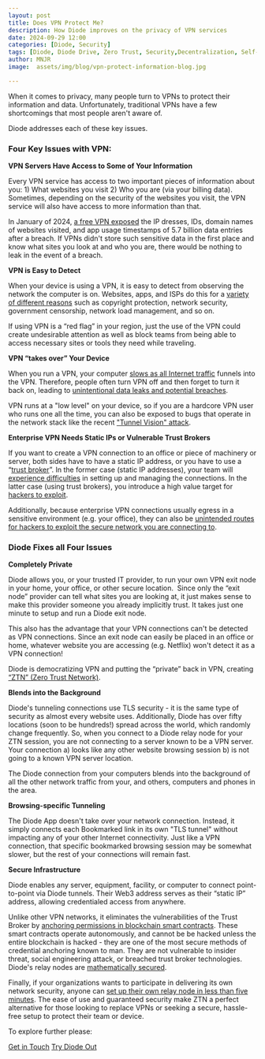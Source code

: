```yaml
---
layout: post
title: Does VPN Protect Me? 
description: How Diode improves on the privacy of VPN services
date: 2024-09-29 12:00
categories: [Diode, Security]
tags: [Diode, Diode Drive, Zero Trust, Security,Decentralization, Self-Custody]
author: MNJR
image: 	assets/img/blog/vpn-protect-information-blog.jpg

---
```


When it comes to privacy, many people turn to VPNs to protect their information and data. Unfortunately, traditional VPNs have a few shortcomings that most people aren't aware of. 

Diode addresses each of these key issues.

### Four Key Issues with VPN:

**VPN Servers Have Access to Some of Your Information**

Every VPN service has access to two important pieces of information about you: 1) What websites you visit 2) Who you are (via your billing data).  Sometimes, depending on the security of the websites you visit, the VPN service will also have access to more information than that.

In January of 2024, [a free VPN exposed](https://www.cyberghostvpn.com/privacyhub/chinese_vpn_leaks_user_data/) the IP dresses, IDs, domain names of websites visited, and app usage timestamps of 5.7 billion data entries after a breach. If VPNs didn't store such sensitive data in the first place and know what sites you look at and who you are, there would be nothing to leak in the event of a breach.

**VPN is Easy to Detect**

When your device is using a VPN, it is easy to detect from observing the network the computer is on. Websites, apps, and ISPs do this for a [variety of different reasons](https://www.fortinet.com/resources/cyberglossary/vpn-blocker) such as copyright protection, network security, government censorship, network load management, and so on. 

If using VPN is a “red flag” in your region, just the use of the VPN could create undesirable attention as well as block teams from being able to access necessary sites or tools they need while traveling.

**VPN “takes over” Your Device**

When you run a VPN, your computer [slows as all Internet traffic](https://surfshark.com/blog/do-vpns-slow-down-internet) funnels into the VPN. Therefore, people often turn VPN off and then forget to turn it back on, leading to [unintentional data leaks and potential breaches](https://nordvpn.com/blog/does-a-vpn-protect-you-from-hackers/). 

VPN runs at a "low level" on your device, so if you are a hardcore VPN user who runs one all the time, you can also be exposed to bugs that operate in the network stack like the recent ["Tunnel Vision" attack](https://thehackernews.com/2024/05/new-tunnelvision-attack-allows.html).

**Enterprise VPN Needs Static IPs or Vulnerable Trust Brokers**

If you want to create a VPN connection to an office or piece of machinery or server, both sides have to have a static IP address, or you have to use a “[trust broker](https://diode.io/blog/trust-broker-security)”.  In the former case (static IP addresses), your team will [experience difficulties](https://www.remote.it/resources/top-ten-vpn-struggles) in setting up and managing the connections.  In the latter case (using trust brokers), you introduce a high value target for [hackers to exploit](https://cybersecuritynews.com/post-exploitation-tactics-on-ivanti-fortigate-vpn-servers-hack/). 

Additionally, because enterprise VPN connections usually egress in a sensitive environment (e.g. your office), they can also be [unintended routes for hackers to exploit the secure network you are connecting to](https://thehackernews.com/2024/02/us-state-government-network-breached.html).


### Diode Fixes all Four Issues

**Completely Private**

Diode allows you, or your trusted IT provider, to run your own VPN exit node in your home, your office, or other secure location.  Since only the “exit node” provider can tell what sites you are looking at, it just makes sense to make this provider someone you already implicitly trust.  It takes just one minute to setup and run a Diode exit node. 

This also has the advantage that your VPN connections can't be detected as VPN connections.  Since an exit node can easily be placed in an office or home, whatever website you are accessing (e.g. Netflix) won't detect it as a VPN connection!

Diode is democratizing VPN and putting the “private” back in VPN, creating [“ZTN” (Zero Trust Network)](https://app.docs.diode.io/docs/features/regional-tunnels/). 

**Blends into the Background**

Diode's tunneling connections use TLS security - it is the same type of security as almost every website uses.  Additionally, Diode has over fifty locations (soon to be hundreds!) spread across the world, which randomly change frequently.  So, when you connect to a Diode relay node for your ZTN session, you are not connecting to a server known to be a VPN server.  Your connection a) looks like any other website browsing session b) is not going to a known VPN server location. 

The Diode connection from your computers blends into the background of all the other network traffic from your, and others, computers and phones in the area.

**Browsing-specific Tunneling**

The Diode App doesn't take over your network connection.  Instead, it simply connects each Bookmarked link in its own "TLS tunnel" without impacting any of your other Internet connectivity.  Just like a VPN connection, that specific bookmarked browsing session may be somewhat slower, but the rest of your connections will remain fast.

**Secure Infrastructure**

Diode enables any server, equipment, facility, or computer to connect point-to-point via Diode tunnels.  Their Web3 address serves as their “static IP” address, allowing credentialed access from anywhere. 

Unlike other VPN networks, it eliminates the vulnerabilities of the Trust Broker by [anchoring permissions in blockchain smart contracts](https://network.docs.diode.io/docs/features/lite-nodes-vs-full-nodes/).  These smart contracts operate autonomously, and cannot be be hacked unless the entire blockchain is hacked - they are one of the most secure methods of credential anchoring known to man.  They are not vulnerable to insider threat, social engineering attack, or breached trust broker technologies.  Diode's relay nodes are [mathematically secured](https://diode.io/blog/trust-broker-security).

Finally, if your organizations wants to participate in delivering its own network security, anyone can [set up their own relay node in less than five minutes](https://network.docs.diode.io/docs/). The ease of use and guaranteed security make ZTN a perfect alternative for those looking to replace VPNs or seeking a secure, hassle-free setup to protect their team or device.

To explore further please:
<div class="story__buttons">
  <a href="{{"https://contactdiode.paperform.co"}}" class="btn" target="">Get in Touch</a>
  <a href="#download-app" class="btn popup-open" target="">Try Diode Out</a>
</div>

